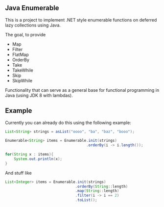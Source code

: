 Java Enumerable
----

This is a project to implement .NET style enumerable functions on deferred lazy collections using Java.

The goal, to provide

- Map
- Filter
- FlatMap
- OrderBy
- Take
- TakeWhile
- Skip
- SkipWhile

Functionality that can serve as a general base for functional programming in Java (using JDK 8 with lambdas).

Example
---

Currently you can already do this using the following example:

```java
List<String> strings = asList("oooo", "ba", "baz", "booo");            
                                                                       
Enumerable<String> items = Enumerable.init(strings)            
                                     .orderBy(i -> i.length());
                                                                       
for(String x : items){                                                 
    System.out.println(x);                                             
}                                                                      
```

And stuff like

```java
List<Integer> items = Enumerable.init(strings)            
					            .orderBy(String::length)
					            .map(String::length)    
					            .filter(i -> i == 2)     
                                .toList();                
```

